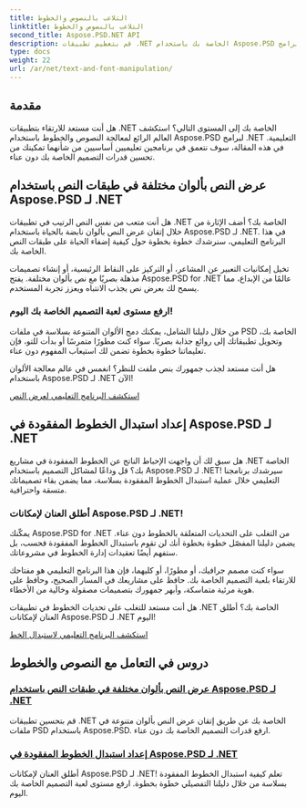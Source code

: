 ```yaml
---
title: التلاعب بالنصوص والخطوط
linktitle: التلاعب بالنصوص والخطوط
second_title: Aspose.PSD.NET API
description: قم بتعظيم تطبيقات .NET الخاصة بك باستخدام Aspose.PSD لبرامج .NET التعليمية! تعلم كيفية عرض النص بألوان نابضة بالحياة واستبدال الخطوط المفقودة بسلاسة.
type: docs
weight: 22
url: /ar/net/text-and-font-manipulation/
---
```


## مقدمة

هل أنت مستعد للارتقاء بتطبيقات .NET الخاصة بك إلى المستوى التالي؟ استكشف العالم الرائع لمعالجة النصوص والخطوط باستخدام Aspose.PSD لبرامج .NET التعليمية. في هذه المقالة، سوف نتعمق في برنامجين تعليميين أساسيين من شأنهما تمكينك من تحسين قدرات التصميم الخاصة بك دون عناء.

## عرض النص بألوان مختلفة في طبقات النص باستخدام Aspose.PSD لـ .NET

هل أنت متعب من نفس النص الرتيب في تطبيقات .NET الخاصة بك؟ أضف الإثارة من خلال إتقان عرض النص بألوان نابضة بالحياة باستخدام Aspose.PSD لـ .NET. في هذا البرنامج التعليمي، سنرشدك خطوة بخطوة حول كيفية إضفاء الحياة على طبقات النص الخاصة بك.

تخيل إمكانيات التعبير عن المشاعر، أو التركيز على النقاط الرئيسية، أو إنشاء تصميمات مذهلة بصريًا مع نص بألوان مختلفة. يفتح Aspose.PSD for .NET عالمًا من الإبداع، مما يسمح لك بعرض نص يجذب الانتباه ويعزز تجربة المستخدم.

### ارفع مستوى لعبة التصميم الخاصة بك اليوم!

من خلال دليلنا الشامل، يمكنك دمج الألوان المتنوعة بسلاسة في ملفات PSD الخاصة بك، وتحويل تطبيقاتك إلى روائع جذابة بصريًا. سواء كنت مطورًا متمرسًا أو بدأت للتو، فإن تعليماتنا خطوة بخطوة تضمن لك استيعاب المفهوم دون عناء.

هل أنت مستعد لجذب جمهورك بنص ملفت للنظر؟ انغمس في عالم معالجة الألوان باستخدام Aspose.PSD لـ .NET الآن!

[استكشف البرنامج التعليمي لعرض النص](./render-text-different-colors/)

## إعداد استبدال الخطوط المفقودة في Aspose.PSD لـ .NET

هل سبق لك أن واجهت الإحباط الناتج عن الخطوط المفقودة في مشاريع .NET الخاصة بك؟ قل وداعًا لمشاكل التصميم باستخدام Aspose.PSD لـ .NET! سيرشدك برنامجنا التعليمي خلال عملية استبدال الخطوط المفقودة بسلاسة، مما يضمن بقاء تصميماتك متسقة واحترافية.

### أطلق العنان لإمكانات Aspose.PSD لـ .NET!

يمكّنك Aspose.PSD for .NET من التغلب على التحديات المتعلقة بالخطوط دون عناء. يضمن دليلنا المفصّل خطوة بخطوة أنك لن تقوم باستبدال الخطوط المفقودة فحسب، بل ستفهم أيضًا تعقيدات إدارة الخطوط في مشروعاتك.

سواء كنت مصمم جرافيك، أو مطورًا، أو كليهما، فإن هذا البرنامج التعليمي هو مفتاحك للارتقاء بلعبة التصميم الخاصة بك. حافظ على مشاريعك في المسار الصحيح، وحافظ على هوية مرئية متماسكة، وأبهر جمهورك بتصميمات مصقولة وخالية من الأخطاء.

هل أنت مستعد للتغلب على تحديات الخطوط في تطبيقات .NET الخاصة بك؟ أطلق العنان لإمكانات Aspose.PSD لـ .NET اليوم!

[استكشف البرنامج التعليمي لاستبدال الخط](./replace-missing-fonts/)

## دروس في التعامل مع النصوص والخطوط
### [عرض النص بألوان مختلفة في طبقات النص باستخدام Aspose.PSD لـ .NET](./render-text-different-colors/)
قم بتحسين تطبيقات .NET الخاصة بك عن طريق إتقان عرض النص بألوان متنوعة في ملفات PSD باستخدام Aspose.PSD. ارفع قدرات التصميم الخاصة بك دون عناء.
### [إعداد استبدال الخطوط المفقودة في Aspose.PSD لـ .NET](./replace-missing-fonts/)
أطلق العنان لإمكانات Aspose.PSD لـ .NET! تعلم كيفية استبدال الخطوط المفقودة بسلاسة من خلال دليلنا التفصيلي خطوة بخطوة. ارفع مستوى لعبة التصميم الخاصة بك اليوم.